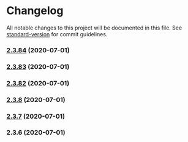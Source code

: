 # Changelog

All notable changes to this project will be documented in this file. See [standard-version](https://github.com/conventional-changelog/standard-version) for commit guidelines.

### [2.3.84](https://github.com/dobleamarilla/tocGameV2/compare/v2.3.83...v2.3.84) (2020-07-01)

### [2.3.83](https://github.com/dobleamarilla/tocGameV2/compare/v2.3.82...v2.3.83) (2020-07-01)

### [2.3.82](https://github.com/dobleamarilla/tocGameV2/compare/v2.3.8...v2.3.82) (2020-07-01)

### [2.3.8](https://github.com/dobleamarilla/tocGameV2/compare/v2.3.7...v2.3.8) (2020-07-01)

### [2.3.7](https://github.com/dobleamarilla/tocGameV2/compare/v2.3.6...v2.3.7) (2020-07-01)

### 2.3.6 (2020-07-01)
